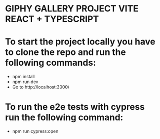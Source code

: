 # GIPHY GALLERY PROJECT VITE REACT + TYPESCRIPT

# To start the project locally you have to clone the repo and run the following commands:
- npm install
- npm run dev
- Go to http://localhost:3000/

# To run the e2e tests with cypress run the following command:
- npm run cypress:open
